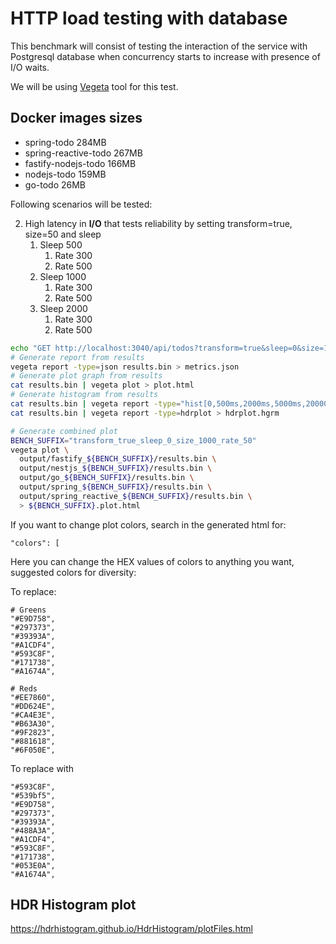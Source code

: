 # HTTP load testing with database

This benchmark will consist of testing the interaction of the service with Postgresql database 
when concurrency starts to increase with presence of I/O waits.

We will be using [Vegeta](https://github.com/tsenart/vegeta) tool for this test.

## Docker images sizes

- spring-todo 284MB
- spring-reactive-todo 267MB
- fastify-nodejs-todo 166MB
- nodejs-todo 159MB
- go-todo 26MB

Following scenarios will be tested:

2. High latency in **I/O** that tests reliability by setting transform=true, size=50 and sleep
    1. Sleep 500
        1. Rate 300
        2. Rate 500
    2. Sleep 1000
        1. Rate 300
        2. Rate 500
    3. Sleep 2000
        1. Rate 300
        2. Rate 500

```bash
echo "GET http://localhost:3040/api/todos?transform=true&sleep=0&size=100&skipData=false" | vegeta attack -name=spring_reactive_100qps -duration=10s -rate 100 | tee results.spring_reactive.bin | vegeta report
# Generate report from results
vegeta report -type=json results.bin > metrics.json
# Generate plot graph from results
cat results.bin | vegeta plot > plot.html
# Generate histogram from results
cat results.bin | vegeta report -type="hist[0,500ms,2000ms,5000ms,20000ms]"
cat results.bin | vegeta report -type=hdrplot > hdrplot.hgrm

# Generate combined plot
BENCH_SUFFIX="transform_true_sleep_0_size_1000_rate_50"
vegeta plot \
  output/fastify_${BENCH_SUFFIX}/results.bin \
  output/nestjs_${BENCH_SUFFIX}/results.bin \
  output/go_${BENCH_SUFFIX}/results.bin \
  output/spring_${BENCH_SUFFIX}/results.bin \
  output/spring_reactive_${BENCH_SUFFIX}/results.bin \
  > ${BENCH_SUFFIX}.plot.html 
```

If you want to change plot colors, search in the generated html for:

```
"colors": [
```

Here you can change the HEX values of colors to anything you want, suggested colors for diversity:

To replace:

```
# Greens
"#E9D758",
"#297373",
"#39393A",
"#A1CDF4",
"#593C8F",
"#171738",
"#A1674A",

# Reds
"#EE7860",
"#DD624E",
"#CA4E3E",
"#B63A30",
"#9F2823",
"#881618",
"#6F050E",
```

To replace with

```
"#593C8F",
"#539bf5",
"#E9D758",
"#297373",
"#39393A",
"#488A3A",
"#A1CDF4",
"#593C8F",
"#171738",
"#053E0A",
"#A1674A",
```

## HDR Histogram plot

https://hdrhistogram.github.io/HdrHistogram/plotFiles.html
